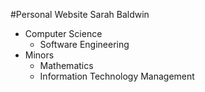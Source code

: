 #Personal Website
Sarah Baldwin<br>

* Computer Science<br>
	+ Software Engineering<br>
* Minors<br>
	+ Mathematics<br>
	+ Information Technology Management
